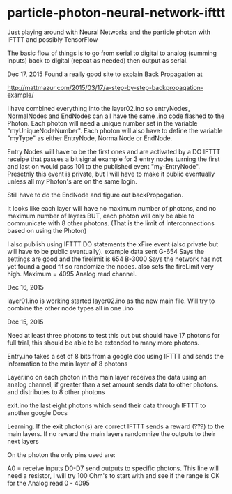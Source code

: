 # particle-photon-neural-network-ifttt
Just playing around with Neural Networks and the particle photon with IFTTT and possibly TensorFlow

The basic flow of things is to go from serial to digital to analog (summing inputs) back to digital (repeat as needed) then output as serial.

Dec 17, 2015
Found a really good site to explain Back Propagation at 

http://mattmazur.com/2015/03/17/a-step-by-step-backpropagation-example/




I have combined everything into the layer02.ino so entryNodes, NormalNodes and EndNodes can all have the same .ino code flashed to the Photon. Each photon will need a unique number set in the variable "myUniqueNodeNumber". Each photon will also have to define the variable "myType" as either EntryNode, NormalNode or EndNode.


Entry Nodes will have to be the first ones and are activated by a DO IFTTT receipe that passes a bit signal example for 3 entry nodes turning the first and last on would pass 101 to the published event "my-EntryNode". Presetnly this event is private, but I will have to make it public eventually unless all my Photon's are on the same login.

Still have to do the EndNode and figure out backPropogation.



It looks like each layer will have no maximum number of photons, and no maximum number of layers BUT, each photon will only be able to communicate with 8 other photons. (That is the limit of interconnections based on using the Photon)




I also publish using IFTTT DO statements the xFire event (also private but will have to be public eventually). example data sent
G-654    Says the settings are good and the firelimit is 654
B-3000  Says the network has not yet found a good fit so randomize the nodes. also sets the fireLimit very high. Maximum = 4095 Analog read channel.




Dec 16, 2015

layer01.ino is working
started layer02.ino as the new main file. Will try to combine the other node types all in one .ino


Dec 15, 2015


Need at least three photons to test this out but should have 17 photons for full trial, this should be able to be extended to many more photons.


Entry.ino takes a set of 8 bits from a google doc using IFTTT and sends the information to the main layer of 8 photons

Layer.ino on each photon in the main layer receives the data using an analog channel, if greater than a set amount sends data to other photons. and distributes to 8 other photons


exit.ino  the last eight photons which send their data through IFTTT to another google Docs


Learning. If the exit photon(s) are correct IFTTT sends a reward (???) to the main layers. If no reward the main layers randomnize the outputs to their next layers


On the photon the only pins used are:

A0 = receive inputs
D0-D7 send outputs to specific photons. This line will need a resistor, I will try 100 Ohm's to start with and see if the range is OK for the Analog read 0 - 4095
